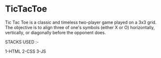 # TicTacToe

Tic Tac Toe is a classic and timeless two-player game played on a 3x3 grid. The objective is to align three of one's symbols (either X or O) horizontally, vertically, or diagonally before the opponent does.

STACKS USED :-

1-HTML
2-CSS
3-JS
